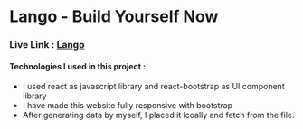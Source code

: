 # Lango - Build Yourself Now

### Live Link : [Lango](https://lango-babulakterfsd.netlify.app)


#### Technologies I used in this project : 
 - I used react as javascript library and react-bootstrap as UI component library
 - I have made this website fully responsive with bootstrap
 - After generating data by myself, I placed it lcoally and fetch from the file.